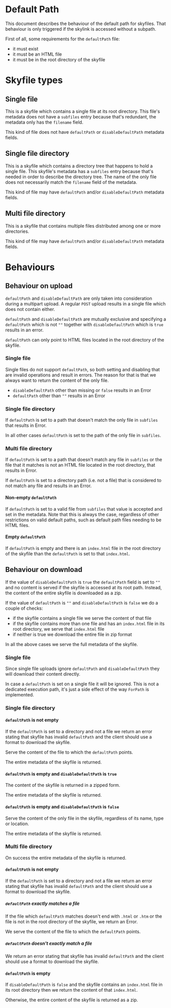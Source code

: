 Default Path
============

This document describes the behaviour of the default path for skyfiles. That 
behaviour is only triggered if the skylink is accessed without a subpath.

First of all, some requirements for the `defaultPath` file:
- it must exist
- it must be an HTML file
- it must be in the root directory of the skyfile

# Skyfile types

## Single file

This is a skyfile which contains a single file at its root directory. This 
file's metadata does not have a `subfiles` entry because that's redundant, the 
metadata only has the `filename` field.

This kind of file does not have `defaultPath` or `disableDefaultPath` metadata
fields.

## Single file directory

This is a skyfile which contains a directory tree that happens to hold a single
file. This skyfile's metadata has a `subfiles` entry because that's needed in
order to describe the directory tree. The name of the only file does not
necessarily match the `filename` field of the metadata.

This kind of file may have `defaultPath` and/or `disableDefaultPath` metadata 
fields.

## Multi file directory

This is a skyfile that contains multiple files distributed among one or more 
directories.

This kind of file may have `defaultPath` and/or `disableDefaultPath` metadata 
fields.

# Behaviours

## Behaviour on upload

`defaultPath` and `disableDefaultPath` are only taken into consideration during
a multipart upload. A regular `POST` upload results in a single file which does
not contain either. 

`defaultPath` and `disableDefaultPath` are mutually exclusive and specifying a 
`defaultPath` which is not `""` together with `disableDefaultPath` which is 
`true` results in an error.

`defaultPath` can only point to HTML files located in the root directory of the
skyfile.

### Single file

Single files do not support `defaultPath`, so both setting and disabling that 
are invalid operations and result in errors. The reason for that is that we 
always want to return the content of the only file.
 
- `disableDefaultPath` other than missing or `false` results in an Error
- `defaultPath` other than `""` results in an Error

### Single file directory

If `defaultPath` is set to a path that doesn't match the only file in `subfiles`
that results in Error.

In all other cases `defaultPath` is set to the path of the only file in 
`subfiles`.

### Multi file directory

If `defaultPath` is set to a path that doesn't match any file in `subfiles` or
the file that it matches is not an HTML file located in the root directory, that
results in Error.

If `defaultPath` is set to a directory path (i.e. not a file) that is considered
to not match any file and results in an Error.  

#### Non-empty `defaultPath`

If `defaultPath` is set to a valid file from `subfiles` that value is accepted 
and set in the metadata. Note that this is always the case, regardless of other
restrictions on valid default paths, such as default path files needing to be
HTML files.

#### Empty `defaultPath`

If `defaultPath` is empty and there is an `index.html` file in the root 
directory of the skyfile than the `defaultPath` is set to that `index.html`.

## Behaviour on download

If the value of `disableDefaultPath` is `true` the `defaultPath` field is set to
 `""` and no content is served if the skyfile is accessed at its root path.
 Instead, the content of the entire skyfile is downloaded as a zip.
 
 If the value of `defaultPath` is `""` and `disableDefaultPath` is `false` we do
 a couple of checks:
 - if the skyfile contains a single file we serve the content of that file
 - if the skyfile contains more than one file and has an `index.html` file in
 its root directory, we serve that `index.html` file
 - if neither is true we download the entire file in zip format
 
 In all the above cases we serve the full metadata of the skyfile. 

### Single file

Since single file uploads ignore `defaultPath` and `disableDefaultPath` they
will download their content directly.

In case a `defaultPath` is set on a single file it will be ignored. This is not 
a dedicated execution path, it's just a side effect of the way `ForPath` is
implemented.

### Single file directory

#### `defaultPath` is not empty

If the `defaultPath` is set to a directory and not a file we return an error 
stating that skyfile has invalid `defaultPath` and the client should use a 
format to download the skyfile.

Serve the content of the file to which the `defaultPath` points.

The entire metadata of the skyfile is returned.

#### `defaultPath` is empty and `disableDefaultPath` is `true`

The content of the skyfile is returned in a zipped form.

The entire metadata of the skyfile is returned.

#### `defaultPath` is empty and `disableDefaultPath` is `false`

Serve the content of the only file in the skyfile, regardless of its name, type
or location.

The entire metadata of the skyfile is returned.

### Multi file directory

On success the entire metadata of the skyfile is returned.

#### `defaultPath` is not empty

If the `defaultPath` is set to a directory and not a file we return an error 
stating that skyfile has invalid `defaultPath` and the client should use a 
format to download the skyfile.

##### `defaultPath` exactly matches a file

If the file which `defaultPath` matches doesn't end with `.html` or `.htm` or
the file is not in the root directory of the skyfile, we return an Error.

We serve the content of the file to which the `defaultPath` points.

##### `defaultPath` doesn't exactly match a file

We return an error stating that skyfile has invalid `defaultPath` and
the client should use a format to download the skyfile. 

#### `defaultPath` is empty

If `disableDefaultPath` is `false` and the skyfile contains an `index.html` file
in its root directory then we return the content of that `index.html`.

Otherwise, the entire content of the skyfile is returned as a zip.










